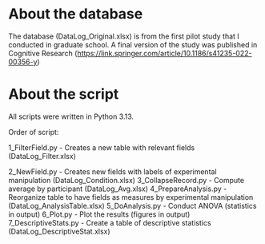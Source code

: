 # About the database

The database (DataLog_Original.xlsx) is from the first pilot study that I conducted in graduate school. A final version of the study was published in Cognitive Research (https://link.springer.com/article/10.1186/s41235-022-00356-y)

# About the script

All scripts were written in Python 3.13.

Order of script:

1_FilterField.py - Creates a new table with relevant fields (DataLog_Filter.xlsx)

2_NewField.py - Creates new fields with labels of experimental manipulation (DataLog_Condition.xlsx)
3_CollapseRecord.py - Compute average by participant (DataLog_Avg.xlsx)
4_PrepareAnalysis.py - Reorganize table to have fields as measures by experimental manipulation (DataLog_AnalysisTable.xlsx)
5_DoAnalysis.py - Conduct ANOVA (statistics in output)
6_Plot.py - Plot the results (figures in output)
7_DescriptiveStats.py - Create a table of descriptive statistics (DataLog_DescriptiveStat.xlsx)
